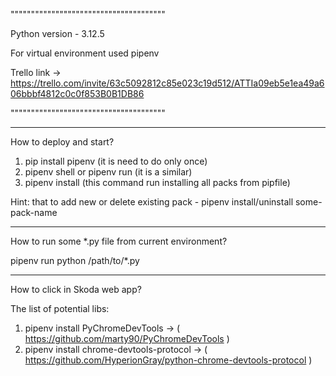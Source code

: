 """"""""""""""""""""""""""""""""""""""

Python version - 3.12.5

For virtual environment used pipenv

Trello link -> https://trello.com/invite/63c5092812c85e023c19d512/ATTIa09eb5e1ea49a606bbbf4812c0c0f853B0B1DB86

""""""""""""""""""""""""""""""""""""""

______________________________________
How to deploy and start?

1. pip install pipenv (it is need to do only once)
2. pipenv shell or pipenv run (it is a similar)
3. pipenv install (this command run installing all packs from pipfile)

Hint: that to add new or delete existing pack - pipenv install/uninstall some-pack-name

______________________________________
How to run some *.py file from current environment? 

pipenv run python /path/to/*.py


______________________________________
How to click in Skoda web app?

The list of potential libs:
1. pipenv install PyChromeDevTools            ->   ( https://github.com/marty90/PyChromeDevTools )
2. pipenv install chrome-devtools-protocol    ->   ( https://github.com/HyperionGray/python-chrome-devtools-protocol )

